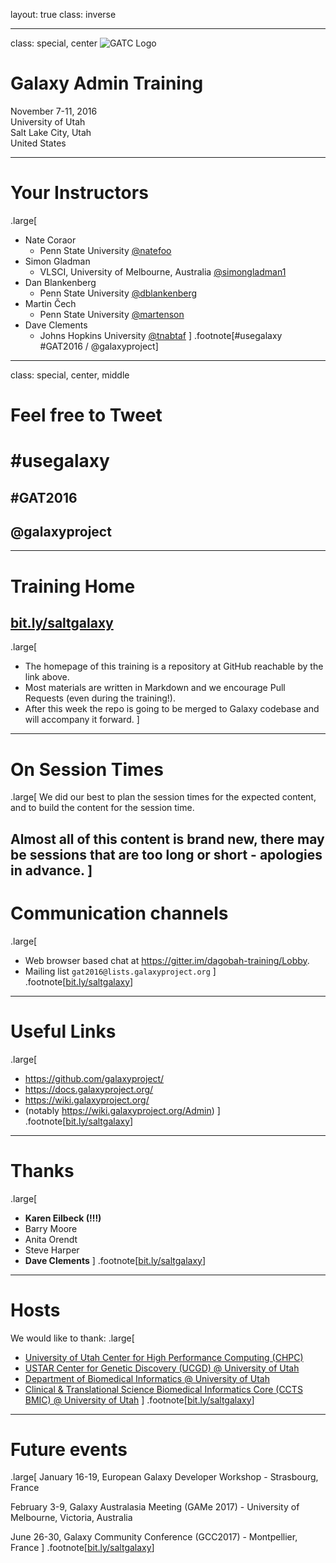 layout: true
class: inverse

---
class: special, center
![GATC Logo](../shared-images/gatc2017_logo.png)

# Galaxy Admin Training
November 7-11, 2016  
University of Utah  
Salt Lake City, Utah  
United States

---
# Your Instructors
.large[
- Nate Coraor
  - Penn State University [@natefoo](https://twitter.com/natefoo)
- Simon Gladman 
  - VLSCI, University of Melbourne, Australia [@simongladman1](https://twitter.com/simongladman1)
- Dan Blankenberg 
  - Penn State University [@dblankenberg](https://twitter.com/dblankenberg)
- Martin Čech 
  - Penn State University [@martenson](https://twitter.com/martenson)
- Dave Clements 
  - Johns Hopkins University [@tnabtaf](https://twitter.com/tnabtaf)
]
.footnote[\#usegalaxy \#GAT2016 / @galaxyproject]

---
class: special, center, middle
# Feel free to Tweet

# \#usegalaxy
## \#GAT2016  
## @galaxyproject

---
# Training Home

## [bit.ly/saltgalaxy](https://bit.ly/saltgalaxy)
.large[
* The homepage of this training is a repository at GitHub reachable by the link above.
* Most materials are written in Markdown and we encourage Pull Requests (even during the training!).
* After this week the repo is going to be merged to Galaxy codebase and will accompany it forward.
]
---
# On Session Times
.large[
We did our best to plan the session times for the expected content, and to build the content for the session time.

Almost all of this content is brand new, there may be sessions that are too long or short - apologies in advance.
]
---
# Communication channels
.large[
* Web browser based chat at https://gitter.im/dagobah-training/Lobby.
* Mailing list `gat2016@lists.galaxyproject.org`
]
.footnote[[bit.ly/saltgalaxy](https://bit.ly/saltgalaxy)]

---
# Useful Links
.large[
- https://github.com/galaxyproject/
- https://docs.galaxyproject.org/
- https://wiki.galaxyproject.org/ 
- (notably https://wiki.galaxyproject.org/Admin)
]
.footnote[[bit.ly/saltgalaxy](https://bit.ly/saltgalaxy)]

---
# Thanks
.large[
- **Karen Eilbeck (!!!)**
- Barry Moore
- Anita Orendt
- Steve Harper
- **Dave Clements**
]
.footnote[[bit.ly/saltgalaxy](https://bit.ly/saltgalaxy)]

---
# Hosts

We would like to thank:
.large[
- [University of Utah Center for High Performance Computing (CHPC)](http://www.chpc.utah.edu/)
- [USTAR Center for Genetic Discovery (UCGD) @ University of Utah](http://ucgd.genetics.utah.edu/)
- [Department of Biomedical Informatics @ University of Utah](http://medicine.utah.edu/dbmi/)
- [Clinical & Translational Science Biomedical Informatics Core (CCTS BMIC) @ University of Utah](http://medicine.utah.edu/ccts/bmic/)
]
.footnote[[bit.ly/saltgalaxy](https://bit.ly/saltgalaxy)]

---
# Future events
.large[
January 16-19, European Galaxy Developer Workshop - Strasbourg, France

February 3-9, Galaxy Australasia Meeting (GAMe 2017) - University of Melbourne, Victoria, Australia

June 26-30, Galaxy Community Conference (GCC2017) - Montpellier, France
]
.footnote[[bit.ly/saltgalaxy](https://bit.ly/saltgalaxy)]
